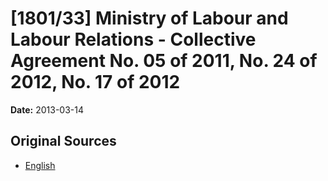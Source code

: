 # [1801/33] Ministry of Labour and Labour Relations - Collective Agreement No. 05 of 2011, No. 24 of 2012, No. 17 of 2012

**Date:** 2013-03-14

## Original Sources

- [English](https://documents.gov.lk/view/extra-gazettes/2013/3/1801-33_E.pdf)
